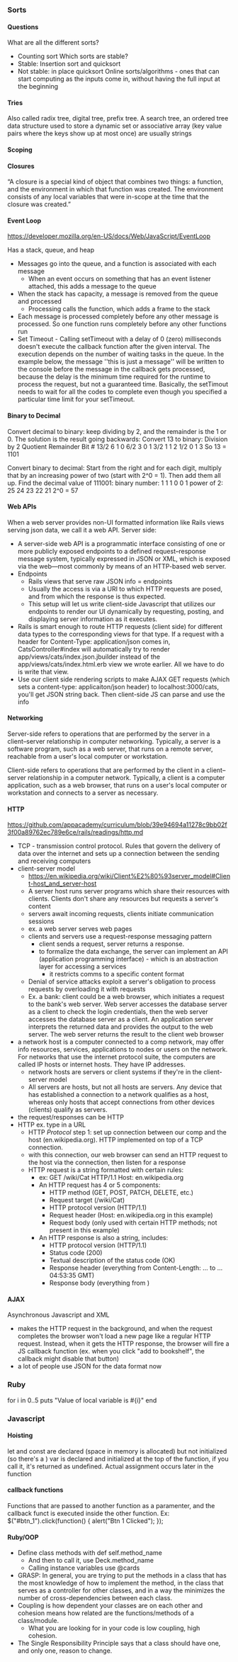 ### Sorts

#### Questions

What are all the different sorts?
- Counting sort
Which sorts are stable?
- Stable: Insertion sort and quicksort
- Not stable: in place quicksort
Online sorts/algorithms - ones that can start computing as the inputs
come in, without having the full input at the beginning

#### Tries
Also called radix tree, digital tree, prefix tree. A search tree, an ordered
tree data structure used to store a dynamic set or associative array (key value pairs
where the keys show up at most once) are usually strings


#### Scoping

#### Closures
“A closure is a special kind of object that combines two things: a function, and the environment in which that function was created. The environment consists of any local variables that were in-scope at the time that the closure was created.”

#### Event Loop
https://developer.mozilla.org/en-US/docs/Web/JavaScript/EventLoop

Has a stack, queue, and heap
- Messages go into the queue, and a function is associated with each message
  - When an event occurs on something that has an event listener attached, this adds a message to the queue
- When the stack has capacity, a message is removed from the queue and processed
  - Processing calls the function, which adds a frame to the stack
- Each message is processed completely before any other message is processed. So one function runs completely before any other functions run
- Set Timeout - Calling setTimeout with a delay of 0 (zero) milliseconds doesn't execute the callback function after the given interval. The execution depends on the number of waiting tasks in the queue. In the example below, the message ''this is just a message'' will be written to the console before the message in the callback gets processed, because the delay is the minimum time required for the runtime to process the request, but not a guaranteed time. Basically, the setTimout needs to wait for all the codes to complete even though you specified a particular time limit for your setTimeout.


#### Binary to Decimal
Convert decimal to binary:
keep dividing by 2, and the remainder is the 1 or 0. The solution is the result going backwards:
Convert 13 to binary:
Division
by 2	Quotient	Remainder	Bit #
13/2	6	1	0
6/2	3	0	1
3/2	1	1	2
1/2	0	1	3
So 13 = 1101

Convert binary to decimal:
Start from the right and for each digit, multiply that by an increasing power of two (start with 2^0 = 1). Then add them all up.
Find the decimal value of 111001:
binary number:	1	1	1	0	0	1
power of 2:	25	24	23	22	21	2^0
= 57

#### Web APIs
When a web server provides non-UI formatted information like Rails views serving json data, we call it a web API.
Server side:
- A server-side web API is a programmatic interface consisting of one or more publicly exposed endpoints to a defined request–response message system, typically expressed in JSON or XML, which is exposed via the web—most commonly by means of an HTTP-based web server.
- Endpoints
  - Rails views that serve raw JSON info = endpoints
  - Usually the access is via a URI to which HTTP requests are posed, and from which the response is thus expected.
  - This setup will let us write client-side Javascript that utilizes our endpoints to render our UI dynamically by requesting, posting, and displaying server information as it executes.
- Rails is smart enough to route HTTP requests (client side) for different data types to the corresponding views for that type. If a request with a header for Content-Type: application/json comes in, CatsController#index will automatically try to render app/views/cats/index.json.jbuilder instead of the app/views/cats/index.html.erb view we wrote earlier. All we have to do is write that view.
- Use our client side rendering scripts to make AJAX GET requests (which sets a content-type: applicaiton/json header) to localhost:3000/cats, you'll get JSON string back. Then client-side JS can parse and use the info

#### Networking
Server-side refers to operations that are performed by the server in a client–server relationship in computer networking. Typically, a server is a software program, such as a web server, that runs on a remote server, reachable from a user's local computer or workstation.

Client-side refers to operations that are performed by the client in a client–server relationship in a computer network. Typically, a client is a computer application, such as a web browser, that runs on a user's local computer or workstation and connects to a server as necessary.

#### HTTP
https://github.com/appacademy/curriculum/blob/39e94694a11278c9bb02f3f00a89762ec789e6ce/rails/readings/http.md
- TCP - transmission control protocol. Rules that govern the delivery of data over the internet and sets up a connection between the sending and receiving computers
- client-server model
  - https://en.wikipedia.org/wiki/Client%E2%80%93server_model#Client-host_and_server-host
  - A server host runs server programs which share their resources with clients. Clients don't share any resources but requests a server's content
  - servers await incoming requests, clients initiate communication sessions
  - ex. a web server serves web pages
  - clients and servers use a request-response messaging pattern
    - client sends a request, server returns a response.
    - to formalize the data exchange, the server can implement an API (application programming interface) - which is an abstraction layer for accessing a services
      - it restricts comms to a specific content format
  - Denial of service attacks exploit a server's obligation to process requests by overloading it with requests
  - Ex. a bank: client could be a web browser, which initiates a request to the bank's web server. Web server accesses the database server as a client to check the login credentials, then the web server accesses the database server as a client. An application server interprets the returned data and provides the output to the web server. The web server returns the result to the client web browser
- a network host is a computer connected to a comp network, may offer info resources, services, applications to nodes or users on the network. For networks that use the internet protocol suite, the computers are called IP hosts or internet hosts. They have IP addresses.
  - network hosts are servers or client systems if they're in the client-server model
  - All servers are hosts, but not all hosts are servers. Any device that has established a connection to a network qualifies as a host, whereas only hosts that accept connections from other devices (clients) qualify as servers.
- the request/responses can be HTTP
- HTTP ex. type in a URL
  - HTTP *Protocol* step 1: set up connection between our comp and the host (en.wikipedia.org). HTTP implemented on top of a TCP connection.
  - with this connection, our web browser can send an HTTP request to the host via the connection, then listen for a response
  - HTTP request is a string formatted with certain rules:
    - ex:
      GET /wiki/Cat HTTP/1.1
      Host: en.wikipedia.org
    - An HTTP request has 4 or 5 components:
        - HTTP method (GET, POST, PATCH, DELETE, etc.)
        - Request target (/wiki/Cat)
        - HTTP protocol version (HTTP/1.1)
        - Request header (Host: en.wikipedia.org in this example)
        - Request body (only used with certain HTTP methods; not present in this example)
    - An HTTP response is also a string, includes:
        - HTTP protocol version (HTTP/1.1)
        - Status code (200)
        - Textual description of the status code (OK)
        - Response header (everything from Content-Length: ... to ... 04:53:35 GMT)
        - Response body (everything from <!DOCTYPE html ... to </html>)

#### AJAX
Asynchronous Javascript and XML
- makes the HTTP request in the background, and when the request completes the browser won't load a new page like a regular HTTP request. Instead, when it gets the HTTP response, the browser will fire a JS callback function (ex. when you click "add to bookshelf", the callback might disable that button)
- a lot of people use JSON for the data format now

### Ruby
for i in 0..5
   puts "Value of local variable is #{i}"
end

### Javascript

#### Hoisting
let and const are declared (space in memory is allocated) but not initialized (so there's a )
var is declared and initialized at the top of the function, if you call it, it's returned as undefined.
Actual assignment occurs later in the function

#### callback functions
Functions that are passed to another function as a paramenter, and the callback funct is executed inside the other function.
Ex:
$("#btn_1").click(function() {
  alert("Btn 1 Clicked");
});


#### Ruby/OOP
- Define class methods with def self.method_name
    - And then to call it, use Deck.method_name
    - Calling instance variables use @cards
- GRASP: In general, you are trying to put the methods in a class that has the most knowledge of how to implement the method, in the class that serves as a controller for other classes, and in a way the minimizes the number of cross-dependencies between each class.
- Coupling is how dependent your classes are on each other and cohesion means how related are the functions/methods of a class/module.
    - What you are looking for in your code is low coupling, high cohesion. 
- The Single Responsibility Principle says that a class should have one, and only one, reason to change.
